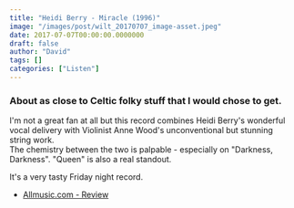 ```yaml
---
title: "Heidi Berry - Miracle (1996)"
image: "/images/post/wilt_20170707_image-asset.jpeg"
date: 2017-07-07T00:00:00.0000000
draft: false
author: "David"
tags: []
categories: ["Listen"]
---
```

### About as close to Celtic folky stuff that I would chose to get. 

 I'm not a great fan at all but this record combines Heidi Berry's wonderful vocal delivery with Violinist Anne Wood's unconventional but stunning string work.  
The chemistry between the two is palpable - especially on "Darkness, Darkness". "Queen" is also a real standout.

 It's a very tasty Friday night record.

-  [Allmusic.com - Review](http://www.allmusic.com/album/miracle-mw0000073014)